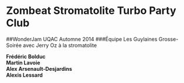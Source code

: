 Zombeat Stromatolite Turbo Party Club
=====================================

##WonderJam UQAC Automne 2014
###Équipe Les Guylaines Grosse-Soirée avec Jerry Oz à la stromatolite

**Frédéric Bolduc**  
**Martin Lavoie**  
**Alex Arsenault-Desjardins**  
**Alexis Lessard**  
